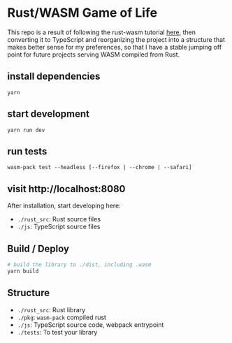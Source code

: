 # Rust/WASM Game of Life

This repo is a result of following the rust-wasm tutorial [here](https://rustwasm.github.io/book/game-of-life/introduction.html), then converting it to TypeScript and reorganizing the project into a structure that makes better sense for my preferences, so that I have a stable jumping off point for future projects serving WASM compiled from Rust.

## install dependencies
```yarn```

## start development
```yarn run dev```

## run tests
```wasm-pack test --headless [--firefox | --chrome | --safari]```

## visit http://localhost:8080

After installation, start developing here:
- `./rust_src`: Rust source files
- `./js`: TypeScript source files

## Build / Deploy

```bash
# build the library to ./dist, including .wasm
yarn build
```

## Structure

- `./rust_src`: Rust library
- `./pkg`: `wasm-pack` compiled rust
- `./js`: TypeScript source code, webpack entrypoint
- `./tests`: To test your library

